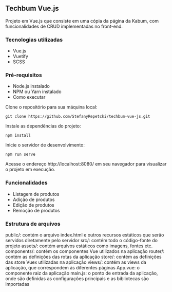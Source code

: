 ## Techbum Vue.js
Projeto em Vue.js que consiste em uma cópia da página da Kabum, com funcionalidades de CRUD implementadas no front-end.

### Tecnologias utilizadas
- Vue.js
- Vuetify
- SCSS

### Pré-requisitos
- Node.js instalado
- NPM ou Yarn instalado
- Como executar

Clone o repositório para sua máquina local:
```
git clone https://github.com/StefanyRepetcki/techbum-vue-js.git
```

Instale as dependências do projeto:
```
npm install
```

Inicie o servidor de desenvolvimento:
```
npm run serve
```

Acesse o endereço http://localhost:8080/ em seu navegador para visualizar o projeto em execução.

### Funcionalidades
- Listagem de produtos
- Adição de produtos
- Edição de produtos
- Remoção de produtos
### Estrutura de arquivos
public/: contém o arquivo index.html e outros recursos estáticos que serão servidos diretamente pelo servidor
src/: contém todo o código-fonte do projeto
assets/: contém arquivos estáticos como imagens, fontes etc.
components/: contém os componentes Vue utilizados na aplicação
router/: contém as definições das rotas da aplicação
store/: contém as definições das store Vuex utilizadas na aplicação
views/: contém as views da aplicação, que correspondem às diferentes páginas
App.vue: o componente raiz da aplicação
main.js: o ponto de entrada da aplicação, onde são definidas as configurações principais e as bibliotecas são importadas
